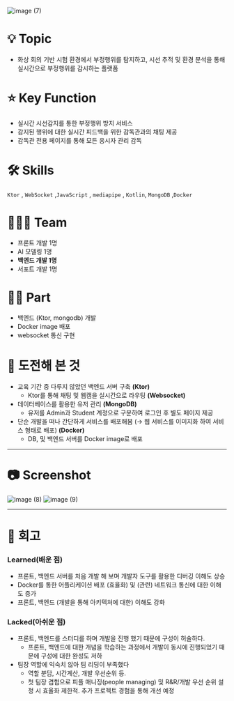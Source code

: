 ![image (7)](https://github.com/user-attachments/assets/18b07c12-033e-4aaf-9c6c-629589fe4d8e)

# 💡 Topic

- 화상 회의 기반 시험 환경에서 부정행위를 탐지하고, 시선 추적 및 환경 분석을 통해 실시간으로 부정행위를 감시하는 플랫폼

# ⭐️ Key Function

- 실시간 시선감지를 통한 부정행위 방지 서비스
- 감지된 행위에 대한 실시간 피드백을 위한 감독관과의 채팅 제공
- 감독관 전용 페이지를 통해 모든 응시자 관리 감독

# 🛠 Skills

 `Ktor` , `WebSocket` ,`JavaScript` , `mediapipe` , `Kotlin`, `MongoDB` ,`Docker`

# 🧑🏻‍💻 Team

- 프론트 개발 1명
- AI 모델링 1명
- **백엔드 개발 1명**
- 서포트 개발 1명

# 🤚🏻 Part

- 백엔드 (Ktor, mongodb) 개발
- Docker image 배포
- websocket 통신 구현

# 🤔 도전해 본 것

- 교육 기간 중 다루지 않았던 백엔드 서버 구축 **(Ktor)**
    - Ktor를 통해 채팅 및 웹캠을 실시간으로 라우팅 **(Websocket)**
- 데이터베이스를 활용한 유저 관리 **(MongoDB)**
    - 유저를 Admin과 Student 계정으로 구분하여 로그인 후 별도 페이지 제공
- 단순 개발을 떠나 간단하게 서비스를 배포해봄 (→ 웹 서비스를 이미지화 하여 서비스 형태로 배포) **(Docker)**
    - DB, 및 백엔드 서버를 Docker image로 배포

---

# 📷 Screenshot
![image (8)](https://github.com/user-attachments/assets/a3aad887-9524-4b56-93fa-415f9acf5517)
![image (9)](https://github.com/user-attachments/assets/daad38f2-6190-4fa0-8e53-4e9e91bb7415)


---

# 📝 회고

### **Learned(배운 점)**

- 프론트, 백엔드 서버를 처음 개발 해 보며 개발자 도구를 활용한 디버깅 이해도 상승
- Docker를 통한 어플리케이션 배포 (효율화) 및 (관련) 네트워크 통신에 대한 이해도 증가
- 프론트, 백엔드 (개발을 통해 아키텍처에 대한) 이해도 강화

### **Lacked(아쉬운 점)**

- 프론트, 백엔드를 스터디를 하며 개발을 진행 했기 때문에 구성이 허술하다.
    - 프론트, 백엔드에 대한 개념을 학습하는 과정에서 개발이 동시에 진행되었기 때문에 구성에 대한 완성도 저하
- 팀장 역할에 익숙치 않아 팀 리딩이 부족했다
    - 역할 분담, 시간계산, 개발 우선순위 등.
    - 첫 팀장 겸험으로 피플 매니징(people managing) 및 R&R/개발 우선 순위 설정 시 효율화 제한적. 추가 프로젝트 경험을 통해 개선 예정
 
 
